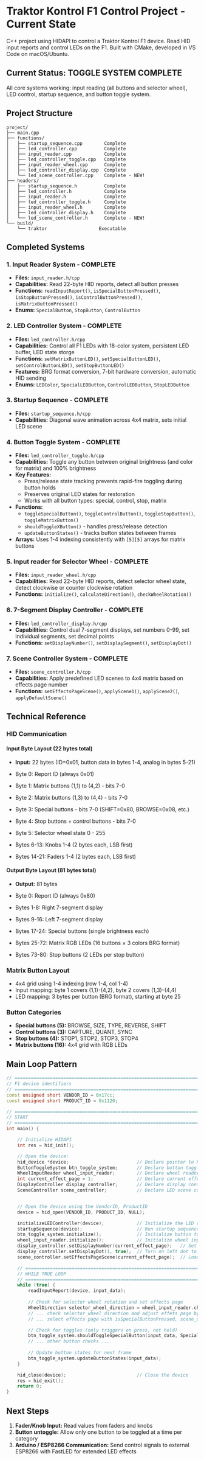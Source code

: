 # Traktor Kontrol F1 Control Project - Current State

C++ project using HIDAPI to control a Traktor Kontrol F1 device. Read HID input reports and control LEDs on the F1. Built with CMake, developed in VS Code on macOS/Ubuntu.

## Current Status: TOGGLE SYSTEM COMPLETE

All core systems working: input reading (all buttons and selector wheel), LED control, startup sequence, and button toggle system.

## Project Structure

```{}
project/
├── main.cpp
├── functions/
│   ├── startup_sequence.cpp        Complete
│   ├── led_controller.cpp          Complete  
│   ├── input_reader.cpp            Complete
│   ├── led_controller_toggle.cpp   Complete
│   ├── input_reader_wheel.cpp      Complete
│   ├── led_controller_display.cpp  Complete
│   └── led_scene_controller.cpp    Complete - NEW!
├── headers/
│   ├── startup_sequence.h          Complete
│   ├── led_controller.h            Complete
│   ├── input_reader.h              Complete
│   ├── led_controller_toggle.h     Complete
│   ├── input_reader_wheel.h        Complete
│   ├── led_controller_display.h    Complete
│   └── led_scene_controller.h      Complete - NEW!
└── build/
    └── traktor                   Executable
```

## Completed Systems

### 1. Input Reader System - COMPLETE

- **Files:** `input_reader.h/cpp`
- **Capabilities:** Read 22-byte HID reports, detect all button presses
- **Functions:** `readInputReport()`, `isSpecialButtonPressed()`, `isStopButtonPressed()`, `isControlButtonPressed()`, `isMatrixButtonPressed()`
- **Enums:** `SpecialButton`, `StopButton`, `ControlButton`

### 2. LED Controller System - COMPLETE

- **Files:** `led_controller.h/cpp`  
- **Capabilities:** Control all F1 LEDs with 18-color system, persistent LED buffer, LED state storge
- **Functions:** `setMatrixButtonLED()`, `setSpecialButtonLED()`, `setControlButtonLED()`, `setStopButtonLED()`
- **Features:** BRG format conversion, 7-bit hardware conversion, automatic HID sending
- **Enums:** `LEDColor`, `SpecialLEDButton`, `ControlLEDButton`, `StopLEDButton`

### 3. Startup Sequence - COMPLETE

- **Files:** `startup_sequence.h/cpp`
- **Capabilities:** Diagonal wave animation across 4x4 matrix, sets initial LED scene

### 4. Button Toggle System - COMPLETE

- **Files:** `led_controller_toggle.h/cpp`
- **Capabilities:** Toggle any button between original brightness (and color for matrix) and 100% brightness
- **Key Features:**
  - Press/release state tracking prevents rapid-fire toggling during button holds
  - Preserves original LED states for restoration
  - Works with all button types: special, control, stop, matrix
- **Functions:**
  - `toggleSpecialButton()`, `toggleControlButton()`, `toggleStopButton()`, `toggleMatrixButton()`
  - `shouldToggleXButton()` - handles press/release detection
  - `updateButtonStates()` - tracks button states between frames
- **Arrays:** Uses 1-4 indexing consistently with `[5][5]` arrays for matrix buttons

### 5. Input reader for Selector Wheel - COMPLETE

- **Files:** `input_reader_wheel.h/cpp`  
- **Capabilities:**  Read 22-byte HID reports, detect selector wheel state, detect clockwise or counter clockwise rotation
- **Functions:** `initialize()`, `calculateDirection()`, `checkWheelRotation()`

### 6. 7-Segment Display Controller - COMPLETE

- **Files:** `led_controller_display.h/cpp`  
- **Capabilities:** Control dual 7-segment displays, set numbers 0-99, set individual segments, set decimal points
- **Functions:** `setDisplayNumber()`, `setDisplaySegment()`, `setDisplayDot()`

### 7. Scene Controller System - COMPLETE

- **Files:** `scene_controller.h/cpp`
- **Capabilities:** Apply predefined LED scenes to 4x4 matrix based on effects page number
- **Functions:** `setEffectsPageScene()`, `applyScene1()`, `applyScene2()`, `applyDefaultScene()`

## Technical Reference

### HID Communication

#### Input Byte Layout (22 bytes total)

- **Input:** 22 bytes (ID=0x01, button data in bytes 1-4, analog in bytes 5-21)

- Byte 0: Report ID (always 0x01)
- Byte 1: Matrix buttons (1,1) to (4,2) - bits 7-0
- Byte 2: Matrix buttons (1,3) to (4,4) - bits 7-0
- Byte 3: Special buttons - bits 7-0 (SHIFT=0x80, BROWSE=0x08, etc.)
- Byte 4: Stop buttons + control buttons - bits 7-0
- Byte 5: Selector wheel state 0 - 255
- Bytes 6-13: Knobs 1-4 (2 bytes each, LSB first)
- Bytes 14-21: Faders 1-4 (2 bytes each, LSB first)

#### Output Byte Layout (81 bytes total)

- **Output:** 81 bytes

- Byte 0: Report ID (always 0x80)
- Bytes 1-8: Right 7-segment display
- Bytes 9-16: Left 7-segment display
- Bytes 17-24: Special buttons (single brightness each)
- Bytes 25-72: Matrix RGB LEDs (16 buttons × 3 colors BRG format)
- Bytes 73-80: Stop buttons (2 LEDs per stop button)

### Matrix Button Layout

- 4x4 grid using 1-4 indexing (row 1-4, col 1-4)
- Input mapping: byte 1 covers (1,1)-(4,2), byte 2 covers (1,3)-(4,4)
- LED mapping: 3 bytes per button (BRG format), starting at byte 25

### Button Categories

- **Special buttons (5):** BROWSE, SIZE, TYPE, REVERSE, SHIFT
- **Control buttons (3):** CAPTURE, QUANT, SYNC  
- **Stop buttons (4):** STOP1, STOP2, STOP3, STOP4
- **Matrix buttons (16):** 4x4 grid with RGB LEDs

## Main Loop Pattern

```cpp
// =============================================================================
// F1 device identifiers
// =============================================================================
const unsigned short VENDOR_ID = 0x17cc;
const unsigned short PRODUCT_ID = 0x1120;

// =============================================================================
// START
// =============================================================================
int main() {

    // Initialize HIDAPI
    int res = hid_init();

    // Open the device:
    hid_device *device;                         // Declare pointer to HID device handle
    ButtonToggleSystem btn_toggle_system;       // Declare button toggle system
    WheelInputReader wheel_input_reader;        // Declare wheel reader system
    int current_effect_page = 1;                // Declare current effects page variable
    DisplayController display_controller;       // Declare display controller
    SceneController scene_controller;           // Declare LED scene controller


    // Open the device using the VendorID, ProductID
    device = hid_open(VENDOR_ID, PRODUCT_ID, NULL);

    initializeLEDController(device);            // Initialize the LED controller
    startupSequence(device);                    // Run startup sequence
    btn_toggle_system.initialize();             // Initialize button toggle system
    wheel_input_reader.initialize();            // Initialize wheel input reader and set first page
    display_controller.setDisplayNumber(current_effect_page);   // Set first effects page on display
    display_controller.setDisplayDot(1, true);  // Turn on left dot to indicate page is loaded
    scene_controller.setEffectsPageScene(current_effect_page);  // Load first effects page scene

    // =============================================================================
    // WHILE TRUE LOOP
    // =============================================================================
    while (true) {
        readInputReport(device, input_data);
        
        // Check for selector wheel rotation and set effects page
        WheelDirection selector_wheel_direction = wheel_input_reader.checkWheelRotation(input_data);
        // ... check selector_wheel_direction and adjust effets page by +1 or -1 ...
        // ... select effects page with isSpecialButtonPressed, scene_controller.setEffectsPageScene, and btn_toggle_system.resetAllToggleStates ...

        // Check for toggles (only triggers on press, not hold)
        btn_toggle_system.shouldToggleSpecialButton(input_data, SpecialButton::SHIFT, SpecialLEDButton::SHIFT);
        // ... other button checks ...
        
        // Update button states for next frame
        btn_toggle_system.updateButtonStates(input_data);
    }

    hid_close(device);                          // Close the device
    res = hid_exit();
    return 0;
}
```

## Next Steps

1. **Fader/Knob Input:** Read values from faders and knobs
2. **Button untoggle:** Allow only one button to be toggled at a time per category
3. **Arduino / ESP8266 Communication:** Send control signals to external ESP8266 with FastLED for extended LED effects
